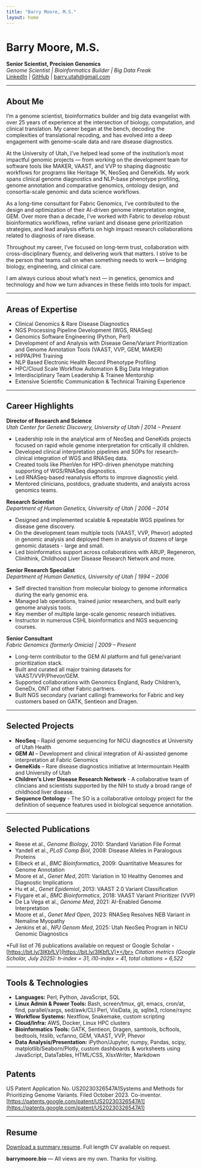 ```yaml
---
title: "Barry Moore, M.S."
layout: home
---
```


# Barry Moore, M.S.

**Senior Scientist, Precision Genomics**  
*Genome Scientist | Bioinformatics Builder | Big Data Freak*</br>
[LinkedIn](https://www.linkedin.com/in/barrymoore66/) | [GitHub](https://github.com/barrymoore) | <a href="mailto:barry.utah&#64;gmail.com">barry.utah&#64;gmail.com</a>

---

## About Me
I’m a genome scientist, bioinformatics builder and big data evangelist with over 25 years of experience at the intersection of biology, computation, and clinical translation. My career began at the bench, decoding the complexities of translational recoding, and has evolved into a deep engagement with genome-scale data and rare disease diagnostics.

At the University of Utah, I’ve helped lead some of the institution’s most impactful genomic projects — from working on the development team for software tools like MAKER, VAAST, and VVP to shaping diagnostic workflows for programs like Heritage 1K, NeoSeq and GeneKids. My work spans clinical genome diagnostics and NLP-base phenotype profiling, genome annotation and comparative genomics, ontology design, and consortia-scale genomic and data science workflows.

As a long-time consultant for Fabric Genomics, I’ve contributed to the design and optimization of their AI-driven genome interpretation engine, GEM. Over more than a decade, I’ve worked with Fabric to develop robust bioinformatics workflows, refine variant and disease gene prioritization strategies, and lead analysis efforts on high impact research collaborations related to diagnosis of rare disease.

Throughout my career, I’ve focused on long-term trust, collaboration with cross-disciplinary fluency, and delivering work that matters. I strive to be the person that teams call on when something needs to work — bridging biology, engineering, and clinical care.

I am always curious about what’s next — in genetics, genomics and technology and how we turn advances in these fields into tools for impact.

---

## Areas of Expertise
* Clinical Genomics & Rare Disease Diagnostics
* NGS Processing Pipeline Development (WGS, RNASeq)
* Genomics Software Engineering (Python, Perl)
* Development of and Analysis with Disease Gene/Variant Prioritization and Genome Annotation Tools (VAAST, VVP, GEM, MAKER)
* HIPPA/PHI Training
* NLP Based Electronic Health Record Phenotype Profiling
* HPC/Cloud Scale Workflow Automation & Big Data Integration
* Interdisciplinary Team Leadership & Trainee Mentorship
* Extensive Scientific Communication & Technical Training Experience

---

## Career Highlights

**Director of Research and Science**  
*Utah Center for Genetic Discovery, University of Utah | 2014 – Present*
* Leadership role in the analytical arm of NeoSeq and GeneKids projects focused on rapid whole genome interpretation for critically ill children.
* Developed clinical interpretation pipelines and SOPs for research-clinical integration of WGS and RNASeq data.
* Created tools like PhenVen for HPO-driven phenotype matching supporting of WGS/RNASeq diagnostics.
* Led RNASeq-based reanalysis efforts to improve diagnostic yield.
* Mentored clinicians, postdocs, graduate students, and analysts across genomics teams.

**Research Scientist**  
*Department of Human Genetics, University of Utah | 2006 – 2014*
* Designed and implemented scalable & repeatable WGS pipelines for disease gene discovery.
* On the development team multiple tools (VAAST, VVP, Phevor) adopted in genomic analysis and deployed them in analysis of dozens of large genomic datasets - large and small.
* Led bioinformatics support across collaborations with ARUP, Regeneron, Clinithink, Childhood Liver Disease Research Network and more.

**Senior Research Specialist**  
*Department of Human Genetics, University of Utah | 1994 – 2006*
* Self directed transition from molecular biology to genome informatics during the early genomic era.
* Managed lab operations, trained junior researchers, and built early genome analysis tools.
* Key member of multiple large-scale genomic research initiatives.
* Instructor in numerous CSHL bioinformatics and NGS sequencing courses.

**Senior Consultant**  
*Fabric Genomics (formerly Omicia) | 2009 – Present*
* Long-term contributor to the GEM AI platform and full gene/variant prioritization stack.
* Built and curated all major training datasets for VAAST/VVP/Phevor/GEM.
* Supported collaborations with Genomics England, Rady Children’s, GeneDx, ONT and other Fabric partners.
* Built NGS secondary (variant calling) frameworks for Fabric and key customers based on GATK, Sentieon and Dragen.

---

## Selected Projects
- **NeoSeq** – Rapid genome sequencing for NICU diagnostics at University of Utah Health
- **GEM AI** – Development and clinical integration of AI-assisted genome interpretation at Fabric Genomics
- **GeneKids** – Rare disease diagnostics initiative at Intermountain Health and University of Utah
- **Children's Liver Disease Research Network** - A collaborative team of clincians and scientists supported by the NIH to study a broad range of childhood liver disease.
- **Sequence Ontology** - The SO is a collaborative ontology project for the definition of sequence features used in biological sequence annotation.

---

## Selected Publications
* Reese et al., *Genome Biology*, 2010: Standard Variation File Format
* Yandell et al., *PLoS Comp Biol*, 2008: Disease Alleles in Paralogous Proteins
* Eilbeck et al., *BMC Bioinformatics*, 2009: Quantitative Measures for Genome Annotation
* Moore et al., *Genet Med*, 2011: Variation in 10 Healthy Genomes and Diagnostic Implications
* Hu et al., *Genet Epidemiol*, 2013: VAAST 2.0 Variant Classification
* Flygare et al., *BMC Bioinformatics*, 2018: VAAST Variant Prioritizer (VVP)
* De La Vega et al., *Genome Med*, 2021: AI-Enabled Genome Interpretation
* Moore et al., *Genet Med Open*, 2023: RNASeq Resolves NEB Variant in Nemaline Myopathy
* Jenkins et al., *NPJ Genom Med*, 2025: Utah NeoSeq Program in NICU Genomic Diagnostics

*Full list of 76 publications available on request or Google Scholar - [https://bit.ly/3IKbfLV](https://bit.ly/3IKbfLV)*</br>
*Citation metrics (Google Scholar, July 2025): h-index = 31, i10-index = 41, total citations = 6,522*

---

## Tools & Technologies
* **Languages:** Perl, Python, JavaScript, SQL
* **Linux Admin & Power Tools:** Bash, screen/tmux, git, emacs, cron/at, find, parallel/xargs, sed/awk/CLI Perl, VisiData, jq, sqlite3, rclone/rsync
* **Workflow Systems:** Nextflow, Snakemake, custom scripting
* **Cloud/Infra:** AWS, Docker, Linux HPC clusters
* **Bioinformatics Tools:** GATK, Sentieon, Dragen, samtools, bcftools, bedtools, htslib, vcfanno, GEM, VAAST, VVP, Phevor
* **Data Analysis/Presentation:** iPython/Jupyter, numpy, Pandas, scipy, matplotlib/Seaborn/Plotly, custom dashboards & worksheets using JavaScript, DataTables, HTML/CSS, XlsxWriter, Markdown

## Patents

US Patent Application No. US20230326547A1Systems and Methods for Prioritizing Genome Variants. Filed October 2023. Co-inventor. [https://patents.google.com/patent/US20230326547A1](https://patents.google.com/patent/US20230326547A1)

---

## Resume

[Download a summary resume](Barry_Moore_Resume_2025.pdf).  Full length CV available on request.

**barrymoore.bio** — All views are my own. Thanks for visiting.

